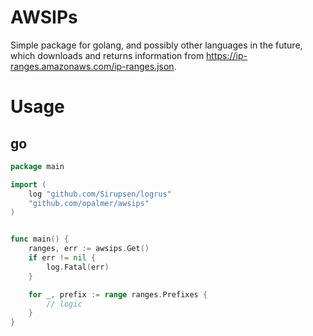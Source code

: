# AWSIPs
Simple package for golang, and possibly other languages in the future, which
downloads and returns information from
https://ip-ranges.amazonaws.com/ip-ranges.json.


# Usage
## go

```go
package main

import (
	log "github.com/Sirupsen/logrus"
	"github.com/opalmer/awsips"
)


func main() {
	ranges, err := awsips.Get()
	if err != nil {
		log.Fatal(err)
	}

	for _, prefix := range ranges.Prefixes {
		// logic
	}
}
```
